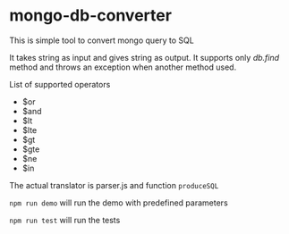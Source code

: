 # mongo-db-converter
This is simple tool to convert mongo query to SQL

It takes string as input and gives string as output. It supports only _db.find_ method and throws an exception when another method used.

List of supported operators

* $or
* $and
* $lt
* $lte
* $gt
* $gte
* $ne
* $in


The actual translator is parser.js and function `produceSQL`

```npm run demo``` will run the demo with predefined parameters

```npm run test``` will run the tests
